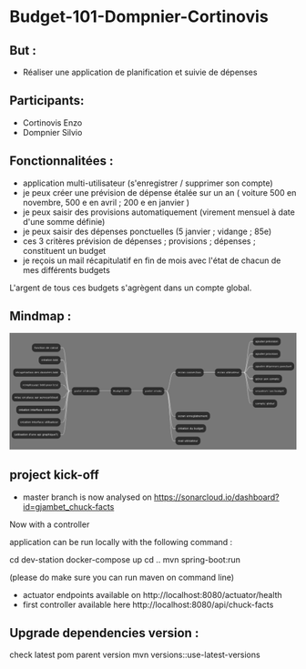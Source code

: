 # Budget-101-Dompnier-Cortinovis

## But :
* Réaliser une application de planification et suivie de dépenses

## Participants:
* Cortinovis Enzo
* Dompnier Silvio 

## Fonctionnalitées :
* application multi-utilisateur (s'enregistrer / supprimer son compte)
* je peux créer une prévision de dépense étalée sur un an ( voiture 500 en novembre, 500 e en avril ;  200 e en janvier )
* je peux saisir des provisions automatiquement (virement mensuel à date d'une somme définie)
* je peux saisir des dépenses ponctuelles (5 janvier ; vidange ; 85e)
* ces 3 critères prévision de dépenses ; provisions ; dépenses ; constituent un budget
* je reçois un mail récapitulatif en fin de mois avec l'état de chacun de mes différents budgets

L'argent de tous ces budgets s'agrègent dans un compte global.

## Mindmap :

![mindmap](/mindmap/mindmap.png)

## project kick-off

 - master branch is now analysed on https://sonarcloud.io/dashboard?id=gjambet_chuck-facts


Now with a controller

application can be run locally with the following command :

cd dev-station
docker-compose up
cd ..
mvn spring-boot:run

(please do make sure you can run maven on command line)

 - actuator endpoints available on http://localhost:8080/actuator/health
 - first controller available here http://localhost:8080/api/chuck-facts


## Upgrade dependencies version : 
check latest pom parent version
mvn versions::use-latest-versions


